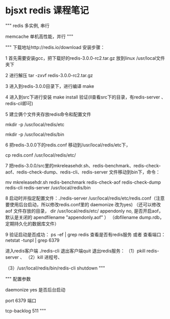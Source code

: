 # bjsxt redis 课程笔记

"""
redis 多实例, 串行

memcache 单机高性能，并行
"""

"""
下载地址http://redis.io/download
安装步骤：

1 首先需要安装gcc，把下载好的redis-3.0.0-rc2.tar.gz 放到linux /usr/local文件夹下

2 进行解压 tar -zxvf redis-3.0.0-rc2.tar.gz

3 进入到redis-3.0.0目录下，进行编译 make

4 进入到src下进行安装 make install  验证(ll查看src下的目录，有redis-server 、redis-cil即可)

5 建立俩个文件夹存放redis命令和配置文件

mkdir -p /usr/local/redis/etc

mkdir -p /usr/local/redis/bin

6 把redis-3.0.0下的redis.conf 移动到/usr/local/redis/etc下，
 
   cp redis.conf /usr/local/redis/etc/

7 把redis-3.0.0/src里的mkreleasehdr.sh、redis-benchmark、redis-check-aof、redis-check-dump、redis-cli、redis-server 
文件移动到bin下，命令：

mv mkreleasehdr.sh redis-benchmark redis-check-aof redis-check-dump redis-cli redis-server /usr/local/redis/bin

8 启动时并指定配置文件：./redis-server /usr/local/redis/etc/redis.conf（注意要使用后台启动，所以修改redis.conf里的 daemonize 改为yes)
（还可以修改 aof 文件存放的目录， dir /usr/local/redis/etc/
  appendonly no, 是否开启aof， 默认是关闭的
  apendfilename "appendonly.aof"
 ）
（dbfilename dump.rdb，定期持久化的数据库文件）

9 验证启动是否成功：
ps -ef | grep redis 查看是否有redis服务 或者 查看端口：netstat -tunpl | grep 6379

进入redis客户端 ./redis-cli 退出客户端quit
退出redis服务： 
（1）pkill redis-server 、
（2）kill 进程号、
                            
（3）/usr/local/redis/bin/redis-cli shutdown 
"""

"""
配置参数

daemonize yes 是否后台启动

port 6379 端口

tcp-backlog 511
"""